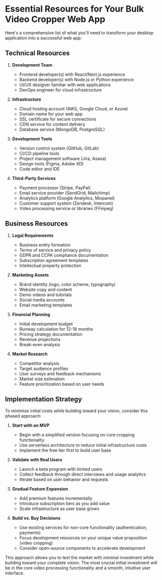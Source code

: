 # Essential Resources for Your Bulk Video Cropper Web App

Here's a comprehensive list of what you'll need to transform your desktop application into a successful web app:

## Technical Resources

1. **Development Team**
   - Frontend developer(s) with React/Next.js experience
   - Backend developer(s) with Node.js or Python experience
   - UI/UX designer familiar with web applications
   - DevOps engineer for cloud infrastructure

2. **Infrastructure**
   - Cloud hosting account (AWS, Google Cloud, or Azure)
   - Domain name for your web app
   - SSL certificate for secure connections
   - CDN service for content delivery
   - Database service (MongoDB, PostgreSQL)

3. **Development Tools**
   - Version control system (GitHub, GitLab)
   - CI/CD pipeline tools
   - Project management software (Jira, Asana)
   - Design tools (Figma, Adobe XD)
   - Code editor and IDE

4. **Third-Party Services**
   - Payment processor (Stripe, PayPal)
   - Email service provider (SendGrid, Mailchimp)
   - Analytics platform (Google Analytics, Mixpanel)
   - Customer support system (Zendesk, Intercom)
   - Video processing service or libraries (FFmpeg)

## Business Resources

1. **Legal Requirements**
   - Business entity formation
   - Terms of service and privacy policy
   - GDPR and CCPA compliance documentation
   - Subscription agreement templates
   - Intellectual property protection

2. **Marketing Assets**
   - Brand identity (logo, color scheme, typography)
   - Website copy and content
   - Demo videos and tutorials
   - Social media accounts
   - Email marketing templates

3. **Financial Planning**
   - Initial development budget
   - Runway calculation for 12-18 months
   - Pricing strategy documentation
   - Revenue projections
   - Break-even analysis

4. **Market Research**
   - Competitor analysis
   - Target audience profiles
   - User surveys and feedback mechanisms
   - Market size estimation
   - Feature prioritization based on user needs

## Implementation Strategy

To minimize initial costs while building toward your vision, consider this phased approach:

1. **Start with an MVP**
   - Begin with a simplified version focusing on core cropping functionality
   - Use serverless architecture to reduce initial infrastructure costs
   - Implement the free tier first to build user base

2. **Validate with Real Users**
   - Launch a beta program with limited users
   - Collect feedback through direct interviews and usage analytics
   - Iterate based on user behavior and requests

3. **Gradual Feature Expansion**
   - Add premium features incrementally
   - Introduce subscription tiers as you add value
   - Scale infrastructure as user base grows

4. **Build vs. Buy Decisions**
   - Use existing services for non-core functionality (authentication, payments)
   - Focus development resources on your unique value proposition (video cropping)
   - Consider open-source components to accelerate development

This approach allows you to test the market with minimal investment while building toward your complete vision. The most crucial initial investment will be in the core video processing functionality and a smooth, intuitive user interface.
